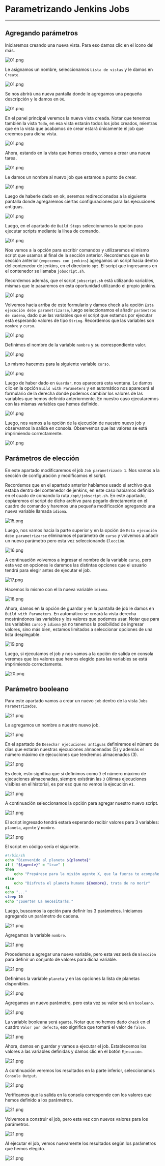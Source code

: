 # Parametrizando Jenkins Jobs

---

## Agregando parámetros

Iniciaremos creando una nueva vista. Para eso damos clic en el ícono del más.

![01.png](assets/05-seccion/01.png)

Le asignamos un nombre, seleccionamos `Lista de vistas` y le damos en `Create`.

![01.png](assets/05-seccion/02.png)

Se nos abrirá una nueva pantalla donde le agregamos una pequeña descripción y le damos en `OK`.

![01.png](assets/05-seccion/03.png)

En el panel principal veremos la nueva vista creada. Notar que tenemos también la vista `Todo`, en esa vista estarán
todos los jobs creados, mientras que en la vista que acabamos de crear estará únicamente el job que creemos para dicha
vista.

![01.png](assets/05-seccion/04.png)

Ahora, estando en la vista que hemos creado, vamos a crear una nueva tarea.

![01.png](assets/05-seccion/05.png)

Le damos un nombre al nuevo job que estamos a punto de crear.

![01.png](assets/05-seccion/06.png)

Luego de haberle dado en ok, seremos redireccionados a la siguiente pantalla donde agregaremos ciertas configuraciones
para las ejecuciones antiguas.

![01.png](assets/05-seccion/07.png)

Luego, en el apartado de `Build Steps` seleccionamos la opción para ejecutar scripts mediante la línea de comando.

![01.png](assets/05-seccion/08.png)

Nos vamos a la opción para escribir comandos y utilizaremos el mismo script que usamos al final de la sección anterior.
Recordemos que en la sección anterior (`empecemos con jenkins`) agregamos un script hacia dentro del contenedor de
jenkins, en el directorio `opt`. El script que ingresamos en el contenedor se llamaba `jobscript.sh`.

Recordemos además, que el script `jobscript.sh` está utilizando variables, mismas que le pasaremos en esta oportunidad
utilizando el propio jenkins.

![01.png](assets/05-seccion/09.png)

Volvemos hacia arriba de este formulario y damos check a la opción `Esta ejecución debe parametrizarse`, luego
seleccionamos el añadir `parámetros de cadena`, dado que las variables que el script que estamos por ejecutar está
esperando valores de tipo `String`. Recordemos que las variables son `nombre` y `curso`.

![01.png](assets/05-seccion/10.png)

Definimos el nombre de la variable `nombre` y su correspondiente valor.

![01.png](assets/05-seccion/11.png)

Lo mismo hacemos para la siguiente variable `curso`.

![01.png](assets/05-seccion/12.png)

Luego de haber dado en `Guardar`, nos aparecerá esta ventana. Le damos clic en la opción `Build with Parameters` y
en automático nos aparecerá el formulario de la derecha donde podemos cambiar los valores de las variables que hemos
definido anteriormente. En nuestro caso ejecutaremos con las mismas variables que hemos definido.

![01.png](assets/05-seccion/13.png)

Luego, nos vamos a la opción de la ejecución de nuestro nuevo job y observamos la salida en consola. Observemos que las
valores se está imprimiendo correctamente.

![01.png](assets/05-seccion/14.png)

## Parámetros de elección

En este apartado modificaremos el job `Job parametrizado 1`. Nos vamos a la sección de configuración y modificamos el
script.

Recordemos que en el apartado anterior habíamos usado el archivo que estaba dentro del contenedor de jenkins, en este
caso habíamos definido en el cuado de comando la ruta `/opt/jobscript.sh`. En este apartado, copiaremos el script de
dicho archivo para pegarlo directamente en el cuadro de comando y haremos una pequeña modificación agregando una
nueva variable llamada `idioma`.

![15.png](assets/05-seccion/15.png)

Luego, nos vamos hacia la parte superior y en la opción de `Esta ejecución debe parametrizarse` eliminamos el parámetro
de `curso` y volvemos a añadir un nuevo parámetro pero esta vez seleccionando `Elección`.

![16.png](assets/05-seccion/16.png)

A continuación volvemos a ingresar el nombre de la variable `curso`, pero esta vez en opciones le daremos las distintas
opciones que el usuario tendrá para elegir antes de ejecutar el job.

![17.png](assets/05-seccion/17.png)

Hacemos lo mismo con el la nueva variable `idioma`.

![18.png](assets/05-seccion/18.png)

Ahora, damos en la opción de guardar y en la pantalla de job le damos en `Build with Parameters`. En automático se
creará la vista derecha mostrándonos las variables y los valores que podemos usar. Notar que para las variables `curso`
y `idioma` ya no tenemos la posibilidad de ingresar valores, sino más bien, estamos limitados a seleccionar opciones de
una lista desplegable.

![19.png](assets/05-seccion/19.png)

Luego, si ejecutamos el job y nos vamos a la opción de salida en consola veremos que los valores que hemos elegido para
las variables se está imprimiendo correctamente.

![20.png](assets/05-seccion/20.png)

## Parámetro booleano

Para este apartado vamos a crear un nuevo `job` dentro de la vista `Jobs Parametrizados`.

![21.png](assets/05-seccion/21.png)

Le agregamos un nombre a nuestro nuevo job.

![21.png](assets/05-seccion/22.png)

En el apartado de `Desechar ejecuciones antiguas` definiremos el número de días que estarán nuestras ejecuciones
almacenadas (5) y además el número máximo de ejecuciones que tendremos almacenados (3).

![21.png](assets/05-seccion/23.png)

Es decir, esto significa que si definimos como `3` el número máximo de ejecuciones almacenadas, siempre existirán
las `3` últimas ejecuciones visibles en el historial, es por eso que no vemos la ejecución `#1`.

![21.png](assets/05-seccion/23.1.png)

A continuación seleccionamos la opción para agregar nuestro nuevo script.

![21.png](assets/05-seccion/24.png)

El script ingresado tendrá estará esperando recibir valores para 3 variables: `planeta`, `agente` y `nombre`.

![21.png](assets/05-seccion/25.png)

El script en código sería el siguiente.

````bash
#!/bin/sh
echo "Bienvenido al planeta ${planeta}"
if [ "${agente}" = "true" ] 
then
	echo "Prepárese para la misión agente X, que la fuerza te acompañe."
else
	echo "Disfruta el planeta humano ${nombre}, trata de no morir"
fi
echo "..."
sleep 10
echo "¡Suerte! La necesitarás."
````

Luego, buscamos la opción para definir los 3 parámetros. Iniciamos agregando un parámetro de cadena.

![21.png](assets/05-seccion/26.png)

Agregamos la variable `nombre`.

![21.png](assets/05-seccion/27.png)

Procedemos a agregar una nueva variable, pero esta vez será de `Elección` para definir un conjunto de valores para
dicha variable.

![21.png](assets/05-seccion/28.png)

Definimos la variable `planeta` y en las opciones la lista de planetas disponibles.

![21.png](assets/05-seccion/29.png)

Agregamos un nuevo parámetro, pero esta vez su valor será un `booleano`.

![21.png](assets/05-seccion/30.png)

La variable booleana será `agente`. Notar que no hemos dado `check` en el cuadro `Valor por defecto`, eso significa que
tomará el valor de `false`.

![21.png](assets/05-seccion/31.png)

Ahora, damos en guardar y vamos a ejecutar el job. Establecemos los valores a las variables definidas y damos clic en
el botón `Ejecución`.

![21.png](assets/05-seccion/32.png)

A continuación veremos los resultados en la parte inferior, seleccionamos `Console Output`.

![21.png](assets/05-seccion/33.png)

Verificamos que la salida en la consola corresponde con los valores que hemos definido a los parámetros.

![21.png](assets/05-seccion/34.png)

Volvemos a construir el job, pero esta vez con nuevos valores para los parámetros.

![21.png](assets/05-seccion/35.png)

Al ejecutar el job, vemos nuevamente los resultados según los parámetros que hemos elegido.

![21.png](assets/05-seccion/36.png)
